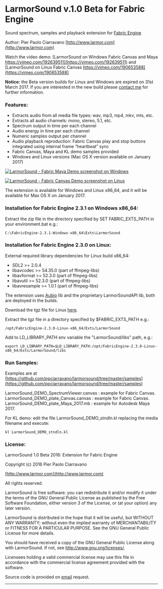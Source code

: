 # LarmorSound v.1.0 Beta for Fabric Engine

Sound spectrum, samples and playback extension for [Fabric Engine](http://fabricengine.com/)

Author: Pier Paolo Ciarravano [http://www.larmor.com](http://www.larmor.com)

Watch the video demo: [LarmorSound on Windows Fabric Canvas and Maya https://vimeo.com/192639511](https://vimeo.com/192639511)
and [LarmorSound on Linux Fabric Canvas https://vimeo.com/190653588](https://vimeo.com/190653588)

**Notice:** the Beta version builds for Linux and Windows are expired on 31st March 2017. If you are interested in the new build please [contact me](http://www.larmor.com/contact/) for further information.

### Features:

* Extracts audio from all media file types: wav, mp3, mp4, mkv, mts, etc.
* Extracts all audio channels: mono, stereo, 5.1, etc.
* Spectrum output in time per each channel
* Audio energy in time per each channel
* Numeric samples output per channel
* Audio playback reproduction: Fabric Canvas play and stop buttons integrated using internal frame “heartbeat” sync
* Fabric Canvas, Maya and KL demo samples provided
* Windows and Linux versions (Mac OS X version available on January 2017)

[![LarmorSound - Fabric Maya Demo screenshot on Windows](https://github.com/ppciarravano/larmorsound/raw/master/doc/images/screenshot_canvas_maya_mid.png)](https://raw.githubusercontent.com/ppciarravano/larmorsound/master/doc/images/screenshot_canvas_maya.png)

[![LarmorSound - Fabric Canvas Demo screenshot on Linux](https://github.com/ppciarravano/larmorsound/raw/master/doc/images/screenshot_canvas_mid.png)](https://raw.githubusercontent.com/ppciarravano/larmorsound/master/doc/images/screenshot_canvas.png)

The extension is available for Windows and Linux x86_64, and it will be available for Max OS X on January 2017.


### Installation for Fabric Engine 2.3.1 on Windows x86_64:

Extract the zip file in the directory specified by SET FABRIC_EXTS_PATH in your environment.bat e.g.:
```
C:\FabricEngine-2.3.1-Windows-x86_64\Exts\LarmorSound
```

### Installation for Fabric Engine 2.3.0 on Linux:

External required library dependencies for Linux build x86_64:
* SDL2 >= 2.0.4
* libavcodec >= 54.35.0 (part of ffmpeg-libs)
* libavformat >= 52.3.0 (part of ffmpeg-libs)
* libavutil >= 52.3.0 (part of ffmpeg-libs)
* libavresample >= 1.0.1 (part of ffmpeg-libs)

The extension uses [Aubio](http://aubio.org/) lib and the proprietary LarmorSoundAPI lib, both are deployed in the builds.

Download the tgz file for Linux [here](https://github.com/ppciarravano/larmorsound/blob/master/builds/linux/LarmorSound_1.0-Linux-x86_64.tgz).

Extract the tgz file in a directory specified by $FABRIC_EXTS_PATH e.g.:
```
/opt/FabricEngine-2.3.0-Linux-x86_64/Exts/LarmorSound
```
Add to LD_LIBRARY_PATH env variable the "LarmorSound/libs" path, e.g.:
```
export LD_LIBRARY_PATH=$LD_LIBRARY_PATH:/opt/FabricEngine-2.3.0-Linux-x86_64/Exts/LarmorSound/libs
```


### Run Samples:

Examples are at [https://github.com/ppciarravano/larmorsound/tree/master/samples](https://github.com/ppciarravano/larmorsound/tree/master/samples)

LarmorSound_DEMO_SpectrumViewer.canvas : example for Fabric Canvas.
LarmorSound_DEMO_plate_Canvas.canvas : example for Fabric Canvas.
LarmorSound_DEMO_plate_Maya_2017.mb : example for Autodesk Maya 2017.

For KL demo: edit the file LarmorSound_DEMO_stndln.kl replacing the media filename and execute:

```
kl LarmorSound_DEMO_stndln.kl
```

### License:

LarmorSound 1.0 Beta 2016: Extension for Fabric Engine

Copyright (c) 2016 Pier Paolo Ciarravano

[http://www.larmor.com](http://www.larmor.com)

All rights reserved.

LarmorSound is free software: you can redistribute it and/or modify
it under the terms of the GNU General Public License as published by
the Free Software Foundation, either version 3 of the License, or
(at your option) any later version.

LarmorSound is distributed in the hope that it will be useful,
but WITHOUT ANY WARRANTY; without even the implied warranty of
MERCHANTABILITY or FITNESS FOR A PARTICULAR PURPOSE.  See the
GNU General Public License for more details.

You should have received a copy of the GNU General Public License
along with LarmorSound. If not, see <http://www.gnu.org/licenses/>.

Licensees holding a valid commercial license may use this file in
accordance with the commercial license agreement provided with the
software.


Source code is provided on [email](http://www.larmor.com/contact/) request.

---
